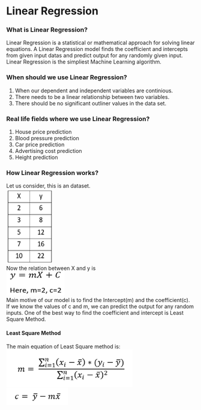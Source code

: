 # Linear Regression
### What is Linear Regression?
Linear Regression is a statistical or mathematical approach for solving linear equations. A Linear Regression model finds the coefficient and intercepts from given input datas and predict output for any randomly given input.\
Linear Regression is the simpliest Machine Learning algorithm.
### When should we use Linear Regression?
1. When our dependent and independent variables are continious.
2. There needs to be a linear relationship between two variables.
3. There should be no significant outliner values in the data set.
### Real life fields where we use Linear Regression?
1. House price prediction
2. Blood pressure prediction
3. Car price prediction
4. Advertising cost prediction
5. Height prediction
### How Linear Regression works?
Let us consider, this is an dataset.\
<img src="./Images/x%20vs%20y.PNG" width=125, height=200>\
Now the relation between X and y is\
<img src="./Images/ymx.PNG" height=65 width=155>\
Main motive of our model is to find the Intercept(m) and the coefficient(c).\
If we know the values of c and m, we can predict the output for any random inputs. One of the best way to find the coefficient and intercept is Least Square Method.
#### Least Square Method
The main equation of Least Square method is:\
<img src="/Images/m.PNG" height=100 wodth=300>\
<img src="/Images/c.PNG" height=45 wodth=190>
